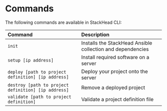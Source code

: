 # Commands

The following commands are available in StackHead CLI:

| Command | Description |
| :--- | :--- |
| `init` | Installs the StackHead Ansible collection and dependencies |
| `setup [ip address]` | Install required software on a server |
| `deploy [path to project definition] [ip address]` | Deploy your project onto the server |
| `destroy [path to project definition] [ip address]` | Remove a deployed project |
| `validate [path to project definition]` | Validate a project definition file |
